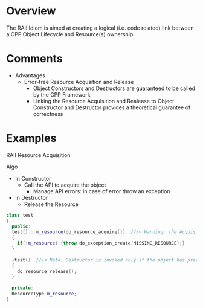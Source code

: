 
# Overview 

The RAII Idiom is aimed at creating a logical (i.e. code related) link between a CPP Object Lifecycle and Resource(s) ownership 

# Comments 

- Advantages 
  - Error-free Resource Acqusition and Release 
    - Object Constructors and Destructors are guaranteed to be called by the CPP Framework 
    - Linking the Resource Acquisition and Realease to Object Constructor and Destructor provides a theoretical guarantee of correctness 


# Examples 

RAII Resource Acquisition 

Algo 
- In Constructor 
  - Call the API to acquire the object 
    - Manage API errors: in case of error throw an exception 
- In Destructor 
  - Release the Resource 

```cpp
class test
{
  public: 
  test() : m_resource(do_resource_acquire())  ///< Warning: the Acquisition API can fail 
  {
    if(!m_resource) {throw do_exception_create(MISSING_RESOURCE);}
  }
  
  ~test()  ///< Note: Destructor is invoked only if the object has previously been succesfully constructed hence the resource is owned and needs to be released 
  {
    do_resource_release(); 
  }
  
  private: 
  ResourceType m_resource; 
}
```



